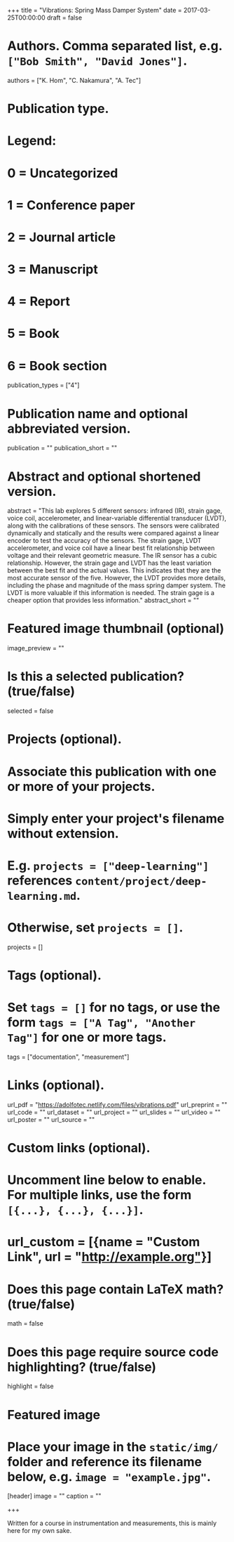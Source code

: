 +++
title = "Vibrations: Spring Mass Damper System"
date = 2017-03-25T00:00:00
draft = false

# Authors. Comma separated list, e.g. `["Bob Smith", "David Jones"]`.
authors = ["K. Hom", "C. Nakamura", "A. Tec"]

# Publication type.
# Legend:
# 0 = Uncategorized
# 1 = Conference paper
# 2 = Journal article
# 3 = Manuscript
# 4 = Report
# 5 = Book
# 6 = Book section
publication_types = ["4"]

# Publication name and optional abbreviated version.
publication = ""
publication_short = ""

# Abstract and optional shortened version.
abstract = "This lab explores 5 different sensors: infrared (IR), strain gage, voice coil, accelerometer, and linear-variable differential transducer (LVDT), along with the calibrations of these sensors. The sensors were calibrated dynamically and statically and the results were compared against a linear encoder to test the accuracy of the sensors. The strain gage, LVDT accelerometer, and voice coil have a linear best fit relationship between voltage and their relevant geometric measure. The IR sensor has a cubic relationship. However, the strain gage and LVDT has the least variation between the best fit and the actual values. This indicates that they are the most accurate sensor of the five. However, the LVDT provides more details, including the phase and magnitude of the mass spring damper system. The LVDT is more valuable if this information is needed. The strain gage is a cheaper option that provides less information."
abstract_short = ""

# Featured image thumbnail (optional)
image_preview = ""

# Is this a selected publication? (true/false)
selected = false

# Projects (optional).
#   Associate this publication with one or more of your projects.
#   Simply enter your project's filename without extension.
#   E.g. `projects = ["deep-learning"]` references `content/project/deep-learning.md`.
#   Otherwise, set `projects = []`.
projects = []

# Tags (optional).
#   Set `tags = []` for no tags, or use the form `tags = ["A Tag", "Another Tag"]` for one or more tags.
tags = ["documentation", "measurement"]

# Links (optional).
url_pdf = "https://adolfotec.netlify.com/files/vibrations.pdf"
url_preprint = ""
url_code = ""
url_dataset = ""
url_project = ""
url_slides = ""
url_video = ""
url_poster = ""
url_source = ""

# Custom links (optional).
#   Uncomment line below to enable. For multiple links, use the form `[{...}, {...}, {...}]`.
# url_custom = [{name = "Custom Link", url = "http://example.org"}]

# Does this page contain LaTeX math? (true/false)
math = false

# Does this page require source code highlighting? (true/false)
highlight = false

# Featured image
# Place your image in the `static/img/` folder and reference its filename below, e.g. `image = "example.jpg"`.
[header]
image = ""
caption = ""

+++

Written for a course in instrumentation and measurements, this is mainly here for my own sake.
